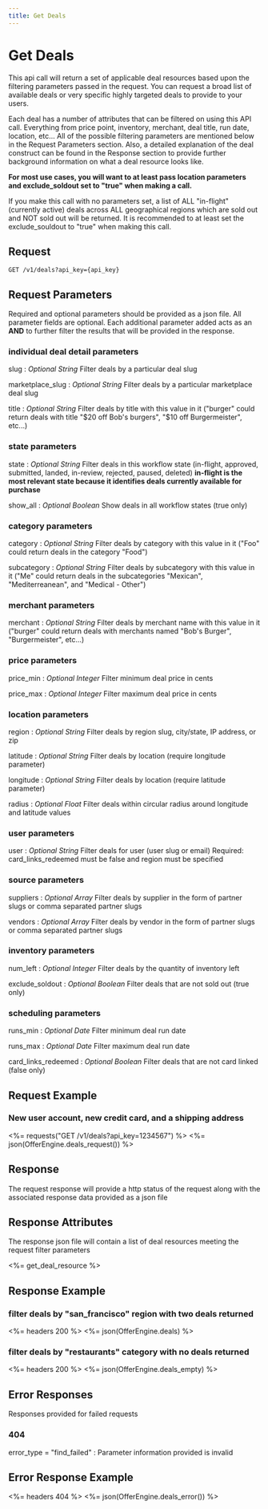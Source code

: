 ```yaml
---
title: Get Deals
---
```


# Get Deals

This api call will return a set of applicable deal resources based upon the filtering parameters passed in the request. You can request a broad list of available deals or very specific highly targeted deals to provide to your users.

Each deal has a number of attributes that can be filtered on using this API call. Everything from price point, inventory, merchant, deal title, run date, location, etc... All of the possible filtering parameters are mentioned below in the Request Parameters section. Also, a detailed explanation of the deal construct can be found in the Response section to provide further background information on what a deal resource looks like.

<b>For most use cases, you will want to at least pass location parameters and exclude_soldout set to "true" when making a call.</b>

If you make this call with no parameters set, a list of ALL "in-flight" (currently active) deals across ALL geographical regions which are sold out and NOT sold out will be returned. It is recommended to at least set the exclude_souldout to "true" when making this call.

## Request 

	GET /v1/deals?api_key={api_key}

## Request Parameters

Required and optional parameters should be provided as a json file. All parameter fields are optional. Each additional parameter added acts as an <b>AND</b> to further filter the results that will be provided in the response.

### individual deal detail parameters

slug
: _Optional String_ Filter deals by a particular deal slug

marketplace_slug
: _Optional String_ Filter deals by a particular marketplace deal slug

title
: _Optional String_ Filter deals by title with this value in it ("burger" could return deals with title "$20 off Bob's burgers", "$10 off Burgermeister", etc...)

### state parameters

state
: _Optional String_ Filter deals in this workflow state (in-flight, approved, submitted, landed, in-review, rejected, paused, deleted) <b>in-flight is the most relevant state because it identifies deals currently available for purchase</b>

show_all
: _Optional Boolean_ Show deals in all workflow states (true only)

### category parameters

category
: _Optional String_ Filter deals by category with this value in it ("Foo" could return deals in the category "Food")

subcategory
: _Optional String_ Filter deals by subcategory with this value in it ("Me" could return deals in the subcategories "Mexican", "Mediterreanean", and "Medical - Other")

### merchant parameters

merchant
: _Optional String_ Filter deals by merchant name with this value in it ("burger" could return deals with merchants named "Bob's Burger", "Burgermeister", etc...)

### price parameters

price_min
: _Optional Integer_ Filter minimum deal price in cents

price_max 
: _Optional Integer_ Filter maximum deal price in cents

### location parameters

region
: _Optional String_ Filter deals by region slug, city/state, IP address, or zip

latitude
: _Optional String_ Filter deals by location (require longitude parameter)

longitude
: _Optional String_ Filter deals by location (require latitude parameter)

radius
: _Optional Float_ Filter deals within circular radius around longitude and latitude values 

### user parameters

user
: _Optional String_ Filter deals for user (user slug or email) Required: card_links_redeemed must be false and region must be specified

### source parameters

suppliers 
: _Optional Array_ Filter deals by supplier in the form of partner slugs or comma separated partner slugs

vendors
: _Optional Array_ Filter deals by vendor in the form of partner slugs or comma separated partner slugs

### inventory parameters
 
num_left
: _Optional Integer_ Filter deals by the quantity of inventory left

exclude_soldout
: _Optional Boolean_ Filter deals that are not sold out (true only)

### scheduling parameters

runs_min
: _Optional Date_ Filter minimum deal run date

runs_max
: _Optional Date_ Filter maximum deal run date

card_links_redeemed
: _Optional Boolean_ Filter deals that are not card linked (false only)

## Request Example

### New user account, new credit card, and a shipping address

<%= requests("GET /v1/deals?api_key=1234567") %>
<%= json(OfferEngine.deals_request()) %>

## Response

The request response will provide a http status of the request along with the associated response data provided as a json file

## Response Attributes

The response json file will contain a list of deal resources meeting the request filter parameters

<%= get_deal_resource %>

## Response Example

### filter deals by "san_francisco" region with two deals returned

<%= headers 200 %>
<%= json(OfferEngine.deals) %>

### filter deals by "restaurants" category with no deals returned 

<%= headers 200 %>
<%= json(OfferEngine.deals_empty) %>

## Error Responses

Responses provided for failed requests

### 404

error_type = "find_failed"
: Parameter information provided is invalid

## Error Response Example

<%= headers 404 %>
<%= json(OfferEngine.deals_error()) %>